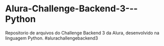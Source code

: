 # Alura-Challenge-Backend-3---Python
Repositorio de arquivos do Challenge Backend 3 da Alura, desenvolvido na linguagem Python. #alurachallengebackend3
